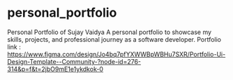 # personal_portfolio
Personal Portfolio of Sujay Vaidya
    A personal portfolio to showcase my skills, projects, and professional journey as a software developer.
Portfolio link : https://www.figma.com/design/Jo4bq7pfYXWWBpWBHu7SXR/Portfolio-Ui-Design-Template--Community-?node-id=276-314&p=f&t=2jbO9mE1e1ykdkok-0